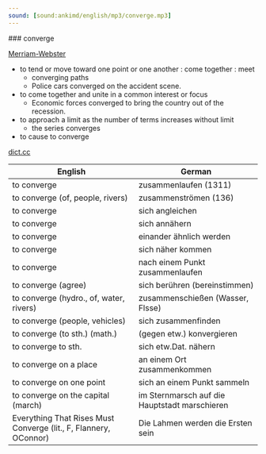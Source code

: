 ```yaml
---
sound: [sound:ankimd/english/mp3/converge.mp3]
---
```


\### converge

[Merriam-Webster](https://www.merriam-webster.com/dictionary/converge)

- to tend or move toward one point or one another : come together : meet
    - converging paths
    - Police cars converged on the accident scene.
- to come together and unite in a common interest or focus
    - Economic forces converged to bring the country out of the recession.
- to approach a limit as the number of terms increases without limit
    - the series converges
- to cause to converge

[dict.cc](https://www.dict.cc/converge)

| English        | German       |
| -------------- | ------------ |
| to converge | zusammenlaufen (1311) |
| to converge (of, people, rivers) | zusammenströmen (136) |
| to converge | sich angleichen |
| to converge | sich annähern |
| to converge | einander ähnlich werden |
| to converge | sich näher kommen |
| to converge | nach einem Punkt zusammenlaufen |
| to converge (agree) | sich berühren (bereinstimmen) |
| to converge (hydro., of, water, rivers) | zusammenschießen (Wasser, Flsse) |
| to converge (people, vehicles) | sich zusammenfinden |
| to converge (to sth.) (math.) | (gegen etw.) konvergieren |
| to converge to sth. | sich etw.Dat. nähern |
| to converge on a place | an einem Ort zusammenkommen |
| to converge on one point | sich an einem Punkt sammeln |
| to converge on the capital (march) | im Sternmarsch auf die Hauptstadt marschieren |
| Everything That Rises Must Converge (lit., F, Flannery, OConnor) | Die Lahmen werden die Ersten sein |
